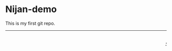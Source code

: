 # Nijan-demo
This is my first git repo.
<br><hr><br>
<marquee><u><Welcome!!!Swagatam</i></s></marquee>

